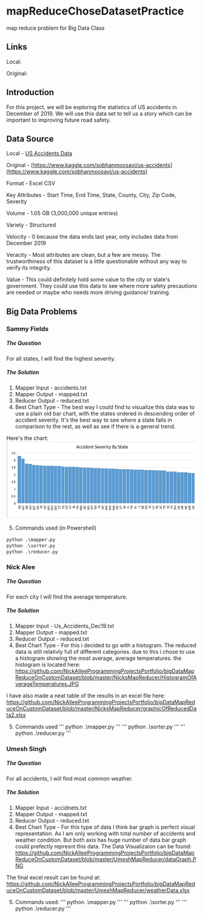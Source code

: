 # mapReduceChoseDatasetPractice
map reduce problem for Big Data Class
## Links

Local:

Original:

## Introduction
For this project, we will be exploring the statistics of US accidents in December of 2019. We will use this data set to tell us a story which can be important to improving future road safety.

## Data Source
Local - [US Accidents Data](./data/Us_Accidents_Dec19.csv)

Original - [https://www.kaggle.com/sobhanmoosavi/us-accidents](https://www.kaggle.com/sobhanmoosavi/us-accidents)

Format - Excel CSV

Key Attributes - Start Time, End Time, State, County, City, Zip Code, Severity

Volume - 1.05 GB (3,000,000 unique entries)

Variety - Structured

Velocity - 0 because the data ends last year, only includes data from December 2019

Veracity - Most attributes are clean, but a few are messy. The trustworthiness of this dataset is a little questionable without any way to verify its integrity.

Value - This could definitely hold some value to the city or state's government. They could use this data to see where more safety precautions are needed or maybe who needs more driving guidance/ training.

## Big Data Problems

### Sammy Fields

##### The Question
For all states, I will find the highest severity.

##### The Solution
1. Mapper Input - accidents.txt
2. Mapper Output - mapped.txt
3. Reducer Output - reduced.txt
4. Best Chart Type - The best way I could find to visualize this data was to use a plain old bar chart, with the states ordered in descending order of accident severity. It's the best way to see where a state falls in comparison to the rest, as well as see if there is a general trend.

Here's the chart: ![Here](./SammysMapReducer/dataVisualization.jpg)


5. Commands used (in Powershell)
  ```
  python .\mapper.py
  python .\sorter.py
  python .\reducer.py
  ```

### Nick Alee

##### The Question
For each city I will find the average temperature.

##### The Solution
1. Mapper Input - Us_Accidents_Dec19.txt
2. Mapper Output - mapped.txt
3. Reducer Output - reduced.txt
4. Best Chart Type - For this i decided to go with a histogram. The reduced data is still relativly full of different categories. due to this i chose to use a histogram showing the most average, average temperatures. the histogram is located here: https://github.com/NickAlleeProgrammingProjectsPortfolio/bigDataMapReduceOnCustomDataset/blob/master/NicksMapReducer/HistogramOfAverageTemperatures.JPG

  I have also made a neat table of the results in an excel file here: https://github.com/NickAlleeProgrammingProjectsPortfolio/bigDataMapReduceOnCustomDataset/blob/master/NicksMapReducer/graphicOfReducedData2.xlsx
  
5. Commands used
  ''' 
  python .\mapper.py
  '''
  '''
  python .\sorter.py
  '''
  '''
  python .\reducer.py
  '''
  

### Umesh Singh

##### The Question
For all accidents, I will find most common weather.

##### The Solution
1. Mapper Input - accidnets.txt
2. Mapper Output - mapped.txt
3. Reducer Output - reduced.txt
4. Best Chart Type - For this type of data I think bar graph is perfect visual representation. As I am only working with total number of accidents and weather condition. But both axis has huge number of data bar graph could prefectly represnt this data. The Data Visualizaion can be found:
https://github.com/NickAlleeProgrammingProjectsPortfolio/bigDataMapReduceOnCustomDataset/blob/master/UmeshMapReducer/dataGraph.PNG

The final excel result can be found at:
https://github.com/NickAlleeProgrammingProjectsPortfolio/bigDataMapReduceOnCustomDataset/blob/master/UmeshMapReducer/weatherData.xlsx

5. Commands used: ''' python .\mapper.py ''' ''' python .\sorter.py ''' ''' python .\reducer.py '''
